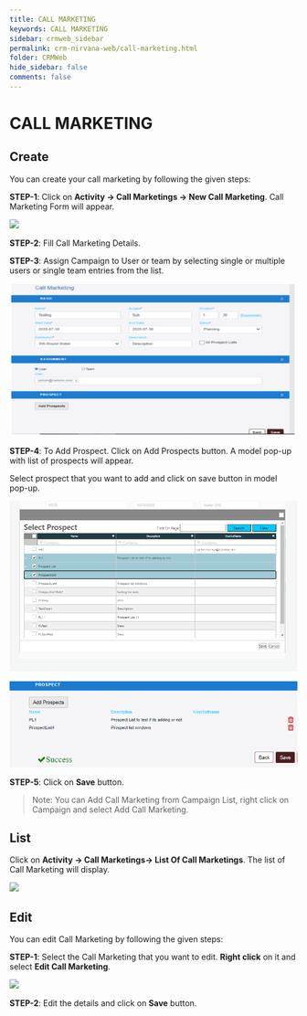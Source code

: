```yaml
---
title: CALL MARKETING
keywords: CALL MARKETING
sidebar: crmweb_sidebar
permalink: crm-nirvana-web/call-marketing.html
folder: CRMWeb
hide_sidebar: false
comments: false
---
```


# CALL MARKETING

## Create

You can create your call marketing by following the given steps:

**STEP-1**: Click on **Activity → Call Marketings → New Call Marketing**. Call Marketing Form will appear.


![](/images/call-marketing-create.png)


**STEP-2**:  Fill Call Marketing Details.

**STEP-3**:  Assign Campaign to User or team by selecting single or multiple users or single team entries from the list.

![](/images/call-marketing-details.png)

**STEP-4**: To Add Prospect. Click on Add Prospects button. A model pop-up with list of prospects will appear.

Select prospect that you want to add and click on save button in model pop-up.

![](/images/call-marketing-add-prospects.png)

![](/images/call-marketing-add-prospects-success.png)


**STEP-5**: Click on **Save** button.

>Note: You can Add Call Marketing from Campaign List, right click on Campaign and select Add Call Marketing.

## List

Click on **Activity → Call Marketings→ List Of Call Marketings**. The list of Call Marketing will display.


![](/images/call-marketing-list.png)

## Edit

You can edit Call Marketing by following the given steps:

**STEP-1**: Select the Call Marketing that you want to edit. **Right click** on it and select **Edit Call Marketing**.

![](/images/call-marketing-edit.png)




**STEP-2**: Edit the details and click on **Save** button.
